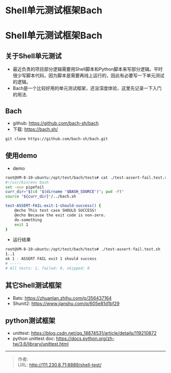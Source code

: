 # Shell单元测试框架Bach


<!--more-->
# Shell单元测试框架Bach
## 关于Shell单元测试
- 最近负责的项目部分逻辑需要用Shell脚本和Python脚本来写部分逻辑。平时很少写脚本代码，因为脚本是需要再线上运行的，因此有必要写一下单元测试的逻辑。
- Bach是一个比较好用的单元测试框架，还没深度体验，这里先记录一下入门的用法.
## Bach
- github: https://github.com/bach-sh/bach
- 下载: https://bach.sh/
```
git clone https://github.com/bach-sh/bach.git
```

## 使用demo
- demo
```bash
root@VM-8-10-ubuntu:/opt/test/bach/tests# cat ./test-assert-fail.test.sh 
#!/usr/bin/env bash
set -euo pipefail
curr_dir="$(cd "$(dirname "$BASH_SOURCE")"; pwd -P)"
source "${curr_dir}"/../bach.sh

test-ASSERT-FAIL-exit-1-should-success() {
    @echo This test case SHOULD SUCCESS!
    @echo Because the exit code is non-zero.
    do-something
    exit 1
}
```
- 运行结果
```bash
root@VM-8-10-ubuntu:/opt/test/bach/tests# ./test-assert-fail.test.sh 
1..1
ok 1 - ASSERT FAIL exit 1 should success
# -----
# All tests: 1, failed: 0, skipped: 0
```

## 其它Shell测试框架
- Bats: https://zhuanlan.zhihu.com/p/356437164
- Shunit2: https://www.jianshu.com/p/605e81d1bf29

## python测试框架
- unittest: https://blog.csdn.net/qq_18874531/article/details/119210872
- python unittest doc: https://docs.python.org/zh-tw/3.6/library/unittest.html


---

> 作者:   
> URL: http://111.230.8.71:8889/shell-test/  

